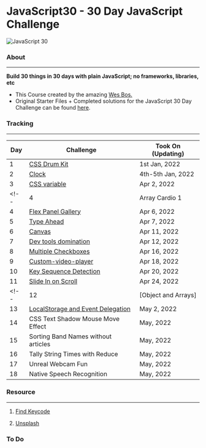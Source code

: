 # JavaScript30 - 30 Day JavaScript Challenge


![JavaScript 30](https://user-images.githubusercontent.com/82393165/147852440-d2d65daf-6ac9-44e6-a9f3-7fc264e93f81.png)

### About

----- 
**Build 30 things in 30 days with plain JavaScript; no frameworks, libraries, etc**

- This Course created by the amazing [Wes Bos.](https://github.com/wesbos)
- Original Starter Files + Completed solutions for the JavaScript 30 Day Challenge can be found [here](https://github.com/wesbos/JavaScript30).

### Tracking
----

| Day | Challenge | Took On (Updating)|
| --- | --- | --- |
| 1 | [CSS Drum Kit](https://uni-meang.github.io/JavaScript30/01-Drum-kit/) | 1st Jan, 2022 |
| 2 | [Clock](https://uni-meang.github.io/JavaScript30/Momentum_App/)|  4th-5th Jan, 2022 |
| 3 | [CSS variable](https://uni-meang.github.io/JavaScript30/Playing%20with%20CSS%20variables%20and%20JS/)| Apr 2, 2022|
<!-- | 4 | Array Cardio 1 |  Jan, 2022 | -->
| 4 | [Flex Panel Gallery](https://uni-meang.github.io/JavaScript30/Flex%20Panels%20Image%20Gallery/) | Apr 6, 2022 |
| 5 | [Type Ahead](https://uni-meang.github.io/JavaScript30/Ajax%20Type%20Ahead/)| Apr 7, 2022 |
| 6 | [Canvas](https://uni-meang.github.io/JavaScript30/Canvas/) | Apr 11, 2022 |
| 7 | [Dev tools domination](https://uni-meang.github.io/JavaScript30/Dev%20tools%20domination/) | Apr 12, 2022 |
| 8 | [Multiple Checkboxes](https://uni-meang.github.io/JavaScript30/Multiple%20Checkboxes/) | Apr 16, 2022 |
| 9 | [Custom-video-player](https://uni-meang.github.io/JavaScript30/Custom-video-player/) | Apr 18, 2022 |
| 10 | [Key Sequence Detection](https://uni-meang.github.io/JavaScript30/Key%20Sequence%20Detection/) | Apr 20, 2022 |
| 11 | [Slide In on Scroll](https://uni-meang.github.io/JavaScript30/Slide%20in%20on%20Scroll/) | Apr 24, 2022 |
<!-- | 12 | [Object and Arrays] | Apr 28, 2022 | -->
| 13 | [LocalStorage and Event Delegation](https://uni-meang.github.io/JavaScript30/13-Local-Storage/) | May 2, 2022 |
| 14 | CSS Text Shadow Mouse Move Effect | May, 2022 |
| 15 | Sorting Band Names without articles | May, 2022 |
| 16 | Tally String Times with Reduce | May, 2022 |
| 17 | Unreal Webcam Fun | May, 2022 |
| 18 | Native Speech Recognition | May, 2022 |

### Resource
-----

1. [Find Keycode](http://keycode.info/)

2. [Unsplash](https://unsplash.com/)



### To Do 



